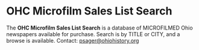 ﻿# OHC Microfilm Sales List Search

The **OHC Microfilm Sales List Search** is a database of MICROFILMED Ohio newspapers available for purchase. Search is by TITLE or CITY, and a browse is available. Contact: psager@ohiohistory.org